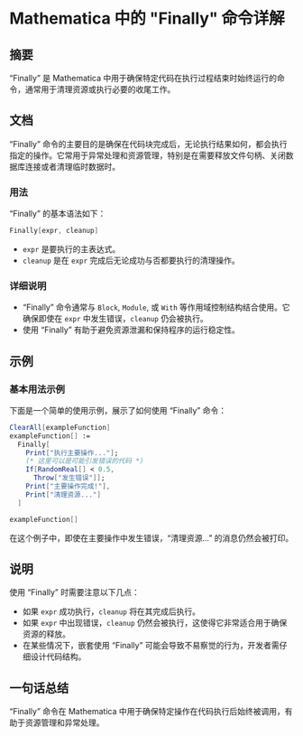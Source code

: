 <!--
Meta Description: # Mathematica 中的 "Finally" 命令详解 ## 摘要 “Finally” 是 Mathematica 中用于确保特定代码在执行过程结束时始终运行的命令，通常用于清理资源或执行必要的收尾工作。 ## 文档 “Finally” 命令的主要目的是确保在代码块完成后，无论执行结果如何，...
Meta Keywords: finally, expr, mathematica, cleanup, examplefunction
-->

# Mathematica 中的 "Finally" 命令详解

## 摘要
“Finally” 是 Mathematica 中用于确保特定代码在执行过程结束时始终运行的命令，通常用于清理资源或执行必要的收尾工作。

## 文档
“Finally” 命令的主要目的是确保在代码块完成后，无论执行结果如何，都会执行指定的操作。它常用于异常处理和资源管理，特别是在需要释放文件句柄、关闭数据库连接或者清理临时数据时。

### 用法
“Finally” 的基本语法如下：

```mathematica
Finally[expr, cleanup]
```

- `expr` 是要执行的主表达式。
- `cleanup` 是在 `expr` 完成后无论成功与否都要执行的清理操作。

### 详细说明
- “Finally” 命令通常与 `Block`, `Module`, 或 `With` 等作用域控制结构结合使用。它确保即使在 `expr` 中发生错误，`cleanup` 仍会被执行。
- 使用 “Finally” 有助于避免资源泄漏和保持程序的运行稳定性。

## 示例
### 基本用法示例
下面是一个简单的使用示例，展示了如何使用 “Finally” 命令：

```mathematica
ClearAll[exampleFunction]
exampleFunction[] := 
  Finally[
    Print["执行主要操作..."];
    (* 这里可以是可能引发错误的代码 *)
    If[RandomReal[] < 0.5, 
      Throw["发生错误"]];
    Print["主要操作完成!"],
    Print["清理资源..."]
  ]

exampleFunction[]
```

在这个例子中，即使在主要操作中发生错误，“清理资源...” 的消息仍然会被打印。

## 说明
使用 “Finally” 时需要注意以下几点：
- 如果 `expr` 成功执行，`cleanup` 将在其完成后执行。
- 如果 `expr` 中出现错误，`cleanup` 仍然会被执行，这使得它非常适合用于确保资源的释放。
- 在某些情况下，嵌套使用 “Finally” 可能会导致不易察觉的行为，开发者需仔细设计代码结构。

## 一句话总结
“Finally” 命令在 Mathematica 中用于确保特定操作在代码执行后始终被调用，有助于资源管理和异常处理。
